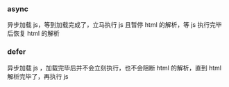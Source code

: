 ### async

异步加载 js，等到加载完成了，立马执行 js 且暂停 html 的解析，等 js 执行完毕后恢复 html 的解析

### defer

异步加载 js ，加载完毕后并不会立刻执行，也不会阻断 html 的解析，直到 html 解析完毕了，再执行 js
